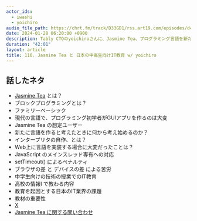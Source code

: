 ```yaml
---
actor_ids:
  - iwashi
  - yoichiro
audio_file_path: https://chrt.fm/track/D33GD1/rss.art19.com/episodes/d485bbf8-641e-4a02-8963-17f77042f3e9.mp3
date: 2024-01-28 06:20:00 +0900
description: Tably CTOのyoichiroさんに、Jasmine Tea、プログラミング言語を新たに実装、日本の中高生向けIT教育などについて語っていただきました。
duration: "42:01"
layout: article
title: 110. Jasmine Tea と 日本の中高生向けIT教育 w/ yoichiro
---
```


## 話したネタ

- [Jasmine Tea](https://jasminetea.app/) とは？
- ブロックプログラミングとは？
- ファミリーベーシック
- 現代の言語で、プログラミング初学者がGUIアプリを作るのは大変
- Jasmine Tea の想定ユーザー
- 新たに言語を作ると考えたときに何から考え始めるのか？
- インタープリタの自作、とは？
- Web上に言語を実装する場合に大変だったことは？
- JavaScript のメインスレッド専有への対応
- setTimeout() によるペナルティ
- ブラウザの差 と デバイスの差 による苦労
- 中学生向けの技術の授業でのIT教育
- 高校の情報Ⅰ で教わる内容
- 教育を起因とする日本のIT業界の課題
- 教材の重要性
- [X](https://x.com/JasmineTeaProg)
- [Jasmine Tea に関する問い合わせ](https://forms.gle/rBfcZTFhdbCVkQHD9)
